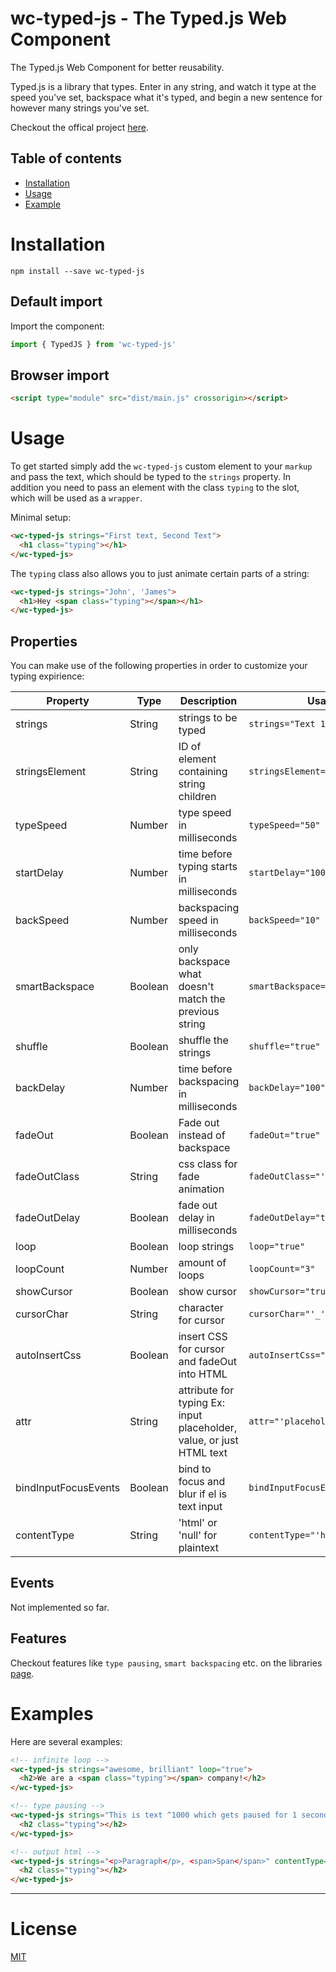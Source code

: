 # wc-typed-js - The Typed.js Web Component

The Typed.js Web Component for better reusability.

Typed.js is a library that types. Enter in any string, and watch it type at the speed you've set, backspace what it's typed, and begin a new sentence for however many strings you've set.

Checkout the offical project [here](https://github.com/mattboldt/typed.js/).

## Table of contents

- [Installation](#installation)
- [Usage](#usage)
- [Example](#example)

# Installation

```
npm install --save wc-typed-js
```

## Default import

Import the component:

```javascript
import { TypedJS } from 'wc-typed-js'
```

## Browser import

```html
<script type="module" src="dist/main.js" crossorigin></script>
```

# Usage
To get started simply add the `wc-typed-js` custom element to your `markup` and pass the text, which should be typed to the `strings` property. In addition you need to pass an element with the class `typing` to the slot, which will be used as a `wrapper`.

Minimal setup:

```html
<wc-typed-js strings="First text, Second Text">
  <h1 class="typing"></h1>
</wc-typed-js>
```

The `typing` class also allows you to just animate certain parts of a string:
```html
<wc-typed-js strings="John', 'James">
  <h1>Hey <span class="typing"></span></h1>
</wc-typed-js>
```

## Properties
You can make use of the following properties in order to customize your typing expirience:

| Property             | Type    | Description                                                          | Usage                                                           |
|----------------------|---------|----------------------------------------------------------------------|-----------------------------------------------------------------|
| strings              | String   | strings to be typed                                                  | `strings="Text 1, Text 2"` |
| stringsElement       | String  | ID of element containing string children                             | `stringsElement="'myId'"`                                                                |
| typeSpeed            | Number  | type speed in milliseconds                                           | `typeSpeed="50"`                                                                |
| startDelay           | Number  | time before typing starts in milliseconds                            | `startDelay="1000"`                                                                |
| backSpeed            | Number  | backspacing speed in milliseconds                                    | `backSpeed="10"`                                                                |
| smartBackspace       | Boolean | only backspace what doesn't match the previous string                | `smartBackspace="true"`                                                                |
| shuffle              | Boolean | shuffle the strings                                                  | `shuffle="true"`                                                                |
| backDelay            | Number  | time before backspacing in milliseconds                              | `backDelay="100"`                                                                |
| fadeOut              | Boolean | Fade out instead of backspace                                        | `fadeOut="true"`                                                                |
| fadeOutClass         | String  | css class for fade animation                                         | `fadeOutClass="'fadeOutClass'"`                                                                |
| fadeOutDelay         | Boolean | fade out delay in milliseconds                                       | `fadeOutDelay="true"`                                                                |
| loop                 | Boolean | loop strings                                                         | `loop="true"`                                                                |
| loopCount            | Number  | amount of loops                                                      | `loopCount="3"`                                                                |
| showCursor           | Boolean | show cursor                                                          | `showCursor="true"`                                                                |
| cursorChar           | String  | character for cursor                                                 | `cursorChar="'_'"`                                                                |
| autoInsertCss        | Boolean | insert CSS for cursor and fadeOut into HTML                          | `autoInsertCss="true"`                                                                |
| attr                 | String  | attribute for typing Ex: input placeholder, value, or just HTML text | `attr="'placeholder'"`                                                                |
| bindInputFocusEvents | Boolean | bind to focus and blur if el is text input                           | `bindInputFocusEvents="true"`                                                                |
| contentType          | String  | 'html' or 'null' for plaintext                                       | `contentType="'html'"`                                                                |

## Events
Not implemented so far.

## Features
Checkout features like `type pausing`, `smart backspacing` etc. on the libraries [page](https://github.com/mattboldt/typed.js/).

# Examples
Here are several examples:

```html
<!-- infinite loop -->
<wc-typed-js strings="awesome, brilliant" loop="true">
  <h2>We are a <span class="typing"></span> company!</h2>
</wc-typed-js>

<!-- type pausing -->
<wc-typed-js strings="This is text ^1000 which gets paused for 1 second, wow, interesting">
  <h2 class="typing"></h2>
</wc-typed-js>

<!-- output html -->
<wc-typed-js strings="<p>Paragraph</p>, <span>Span</span>" contentType="'html'">
  <h2 class="typing"></h2>
</wc-typed-js>
```

---

# License

[MIT](http://opensource.org/licenses/MIT)
